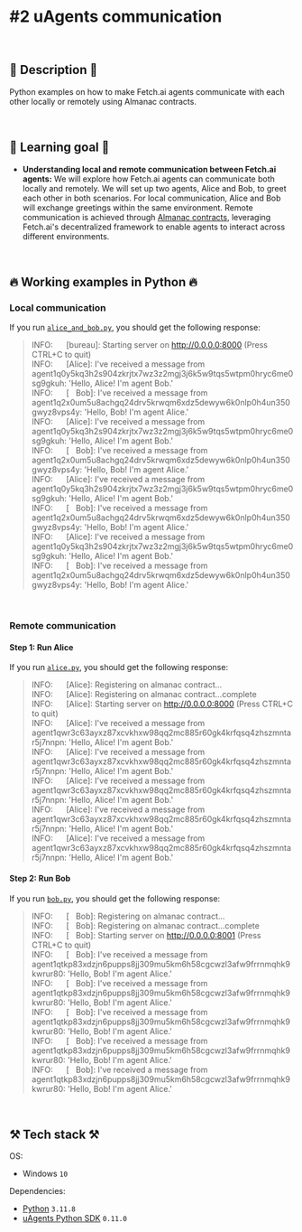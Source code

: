 # #2 uAgents communication

<br>

## 📖 Description 📖

Python examples on how to make Fetch.ai agents communicate with each other locally or remotely using Almanac contracts.

<br>

## 🧠 Learning goal 🧠

- **Understanding local and remote communication between Fetch.ai agents:** We will explore how Fetch.ai agents can communicate both locally and remotely. We will set up two agents, Alice and Bob, to greet each other in both scenarios. For local communication, Alice and Bob will exchange greetings within the same environment. Remote communication is achieved through [Almanac contracts](https://fetch.ai/docs/concepts/fetch-network/almanac), leveraging Fetch.ai's decentralized framework to enable agents to interact across different environments.

<br>

## 🔥 Working examples in Python 🔥

### Local communication

If you run [`alice_and_bob.py`](https://github.com/rokbenko/ai-playground/blob/main/fetchai-tutorials/2-uAgents_communication/alice_and_bob.py), you should get the following response:

> INFO:&nbsp;&nbsp;&nbsp;&nbsp;&nbsp; [bureau]: Starting server on http://0.0.0.0:8000 (Press CTRL+C to quit)<br>
> INFO:&nbsp;&nbsp;&nbsp;&nbsp;&nbsp; [Alice]: I've received a message from agent1q0y5kq3h2s904zkrjtx7wz3z2mgj3j6k5w9tqs5wtpm0hryc6me0sg9gkuh: 'Hello, Alice! I'm agent Bob.'<br>
> INFO:&nbsp;&nbsp;&nbsp;&nbsp;&nbsp; [&nbsp;&nbsp; Bob]: I've received a message from agent1q2x0um5u8achgq24drv5krwqm6xdz5dewyw6k0nlp0h4un350gwyz8vps4y: 'Hello, Bob! I'm agent Alice.'<br>
> INFO:&nbsp;&nbsp;&nbsp;&nbsp;&nbsp; [Alice]: I've received a message from agent1q0y5kq3h2s904zkrjtx7wz3z2mgj3j6k5w9tqs5wtpm0hryc6me0sg9gkuh: 'Hello, Alice! I'm agent Bob.'<br>
> INFO:&nbsp;&nbsp;&nbsp;&nbsp;&nbsp; [&nbsp;&nbsp; Bob]: I've received a message from agent1q2x0um5u8achgq24drv5krwqm6xdz5dewyw6k0nlp0h4un350gwyz8vps4y: 'Hello, Bob! I'm agent Alice.'<br>
> INFO:&nbsp;&nbsp;&nbsp;&nbsp;&nbsp; [Alice]: I've received a message from agent1q0y5kq3h2s904zkrjtx7wz3z2mgj3j6k5w9tqs5wtpm0hryc6me0sg9gkuh: 'Hello, Alice! I'm agent Bob.'<br>
> INFO:&nbsp;&nbsp;&nbsp;&nbsp;&nbsp; [&nbsp;&nbsp; Bob]: I've received a message from agent1q2x0um5u8achgq24drv5krwqm6xdz5dewyw6k0nlp0h4un350gwyz8vps4y: 'Hello, Bob! I'm agent Alice.'<br>
> INFO:&nbsp;&nbsp;&nbsp;&nbsp;&nbsp; [Alice]: I've received a message from agent1q0y5kq3h2s904zkrjtx7wz3z2mgj3j6k5w9tqs5wtpm0hryc6me0sg9gkuh: 'Hello, Alice! I'm agent Bob.'<br>
> INFO:&nbsp;&nbsp;&nbsp;&nbsp;&nbsp; [&nbsp;&nbsp; Bob]: I've received a message from agent1q2x0um5u8achgq24drv5krwqm6xdz5dewyw6k0nlp0h4un350gwyz8vps4y: 'Hello, Bob! I'm agent Alice.'

<br>

### Remote communication

#### Step 1: Run Alice

If you run [`alice.py`](https://github.com/rokbenko/ai-playground/blob/main/fetchai-tutorials/2-uAgents_communication/alice.py), you should get the following response:

> INFO:&nbsp;&nbsp;&nbsp;&nbsp;&nbsp; [Alice]: Registering on almanac contract...<br>
> INFO:&nbsp;&nbsp;&nbsp;&nbsp;&nbsp; [Alice]: Registering on almanac contract...complete<br>
> INFO:&nbsp;&nbsp;&nbsp;&nbsp;&nbsp; [Alice]: Starting server on http://0.0.0.0:8000 (Press CTRL+C to quit)<br>
> INFO:&nbsp;&nbsp;&nbsp;&nbsp;&nbsp; [Alice]: I've received a message from agent1qwr3c63ayxz87xcvkhxw98qq2mc885r60gk4krfqsq4zhszmntar5j7nnpn: 'Hello, Alice! I'm agent Bob.'<br>
> INFO:&nbsp;&nbsp;&nbsp;&nbsp;&nbsp; [Alice]: I've received a message from agent1qwr3c63ayxz87xcvkhxw98qq2mc885r60gk4krfqsq4zhszmntar5j7nnpn: 'Hello, Alice! I'm agent Bob.'<br>
> INFO:&nbsp;&nbsp;&nbsp;&nbsp;&nbsp; [Alice]: I've received a message from agent1qwr3c63ayxz87xcvkhxw98qq2mc885r60gk4krfqsq4zhszmntar5j7nnpn: 'Hello, Alice! I'm agent Bob.'<br>
> INFO:&nbsp;&nbsp;&nbsp;&nbsp;&nbsp; [Alice]: I've received a message from agent1qwr3c63ayxz87xcvkhxw98qq2mc885r60gk4krfqsq4zhszmntar5j7nnpn: 'Hello, Alice! I'm agent Bob.'<br>
> INFO:&nbsp;&nbsp;&nbsp;&nbsp;&nbsp; [Alice]: I've received a message from agent1qwr3c63ayxz87xcvkhxw98qq2mc885r60gk4krfqsq4zhszmntar5j7nnpn: 'Hello, Alice! I'm agent Bob.'

#### Step 2: Run Bob

If you run [`bob.py`](https://github.com/rokbenko/ai-playground/blob/main/fetchai-tutorials/2-uAgents_communication/bob.py), you should get the following response:

> INFO:&nbsp;&nbsp;&nbsp;&nbsp;&nbsp; [&nbsp;&nbsp; Bob]: Registering on almanac contract...<br>
> INFO:&nbsp;&nbsp;&nbsp;&nbsp;&nbsp; [&nbsp;&nbsp; Bob]: Registering on almanac contract...complete<br>
> INFO:&nbsp;&nbsp;&nbsp;&nbsp;&nbsp; [&nbsp;&nbsp; Bob]: Starting server on http://0.0.0.0:8001 (Press CTRL+C to quit)<br>
> INFO:&nbsp;&nbsp;&nbsp;&nbsp;&nbsp; [&nbsp;&nbsp; Bob]: I've received a message from agent1qtkp83xdzjn6pupps8jj309mu5km6h58cgcwzl3afw9frrnmqhk9kwrur80: 'Hello, Bob! I'm agent Alice.'<br>
> INFO:&nbsp;&nbsp;&nbsp;&nbsp;&nbsp; [&nbsp;&nbsp; Bob]: I've received a message from agent1qtkp83xdzjn6pupps8jj309mu5km6h58cgcwzl3afw9frrnmqhk9kwrur80: 'Hello, Bob! I'm agent Alice.'<br>
> INFO:&nbsp;&nbsp;&nbsp;&nbsp;&nbsp; [&nbsp;&nbsp; Bob]: I've received a message from agent1qtkp83xdzjn6pupps8jj309mu5km6h58cgcwzl3afw9frrnmqhk9kwrur80: 'Hello, Bob! I'm agent Alice.'<br>
> INFO:&nbsp;&nbsp;&nbsp;&nbsp;&nbsp; [&nbsp;&nbsp; Bob]: I've received a message from agent1qtkp83xdzjn6pupps8jj309mu5km6h58cgcwzl3afw9frrnmqhk9kwrur80: 'Hello, Bob! I'm agent Alice.'<br>
> INFO:&nbsp;&nbsp;&nbsp;&nbsp;&nbsp; [&nbsp;&nbsp; Bob]: I've received a message from agent1qtkp83xdzjn6pupps8jj309mu5km6h58cgcwzl3afw9frrnmqhk9kwrur80: 'Hello, Bob! I'm agent Alice.'

<br>

## ⚒️ Tech stack ⚒️

OS:

- Windows `10`

Dependencies:

- [Python](https://www.python.org/) `3.11.8`
- [uAgents Python SDK](https://pypi.org/project/uagents/) `0.11.0`
